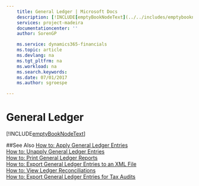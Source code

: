 ```yaml
---
    title: General Ledger | Microsoft Docs
    description: [!INCLUDE[emptyBookNodeText](../../includes/emptybooknodetext_md.md)]
    services: project-madeira
    documentationcenter: ''
    author: SorenGP

    ms.service: dynamics365-financials
    ms.topic: article
    ms.devlang: na
    ms.tgt_pltfrm: na
    ms.workload: na
    ms.search.keywords:
    ms.date: 07/01/2017
    ms.author: sgroespe

---
```

# General Ledger
[!INCLUDE[emptyBookNodeText](../../includes/emptybooknodetext_md.md)]

##See Also
[How to: Apply General Ledger Entries](how-to-apply-general-ledger-entries.md)  
[How to: Unapply General Ledger Entries](how-to-unapply-general-ledger-entries.md)  
[How to: Print General Ledger Reports](how-to-print-general-ledger-reports.md)  
[How to: Export General Ledger Entries to an XML File](how-to-export-general-ledger-entries-to-an-xml-file.md)  
[How to: View Ledger Reconciliations](how-to-view-ledger-reconciliations.md)  
[How to: Export General Ledger Entries for Tax Audits](how-to-export-general-ledger-entries-for-tax-audits.md)  
